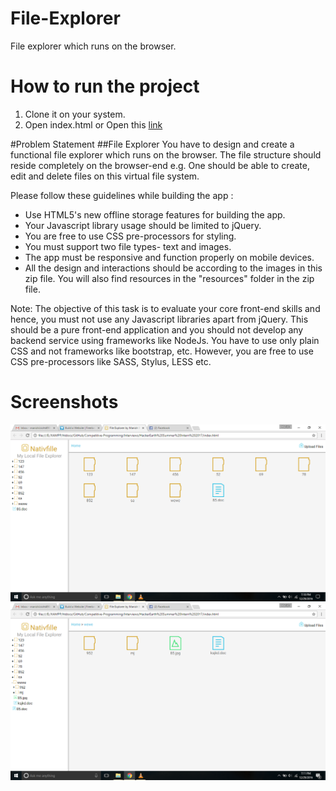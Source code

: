 # File-Explorer
File explorer which runs on the browser.

# How to run the project

1. Clone it on your system.
2. Open index.html or Open this [link](https://manishbisht.github.io/File-Explorer/)

#Problem Statement
##File Explorer
You have to design and create a functional file explorer which runs on the browser. The file structure should reside completely on the browser-end e.g. One should be able to create, edit and delete files on this virtual file system.

Please follow these guidelines while building the app :

- Use HTML5's new offline storage features for building the app.
- Your Javascript library usage should be limited to jQuery.
- You are free to use CSS pre-processors for styling.
- You must support two file types- text and images.
- The app must be responsive and function properly on mobile devices.
- All the design and interactions should be according to the images in this zip file. You will also find resources in the "resources" folder in the zip file.

Note: The objective of this task is to evaluate your core front-end skills and hence, you must not use any Javascript libraries apart from jQuery. This should be a pure front-end application and you should not develop any backend service using frameworks like NodeJs. You have to use only plain CSS and not frameworks like bootstrap, etc. However, you are free to use CSS pre-processors like SASS, Stylus, LESS etc.

# Screenshots
![](/screenshots/p30.png)
![](/screenshots/p31.png)

